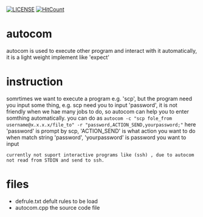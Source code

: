 
[![LICENSE](https://img.shields.io/badge/license-Anti%20996-blue.svg?style=flat-square)](https://github.com/996icu/996.ICU/blob/master/LICENSE)
[![HitCount](http://hits.dwyl.io/ilovebl/autocom.svg)](http://hits.dwyl.io/ilovebl/autocom)
# autocom
autocom is used to execute other program and interact with it automatically, it is a light weight implement like 'expect'

# instruction
somrtimes we want to execute a program e.g. 'scp', but the program need you input some thing, e.g. scp need you to input 'password', it is not friendly  when we hae many jobs to do, so autocom can help you to enter  somthing automatically. you can do as 
``` autocom -c "scp fole_from username@x.x.x.x/file_to" -r "password,ACTION_SEND,yourpassword;" ```
here 'password' is prompt by scp, 'ACTION_SEND' is what action you want to do when match string 'password', 'yourpassword' is password you want to input

    currently not suport interactive programs like (ssh) , due to autocom not read from STDIN and send to ssh.
# files
* defrule.txt defult rules to be load
* autocom.cpp the source code file
